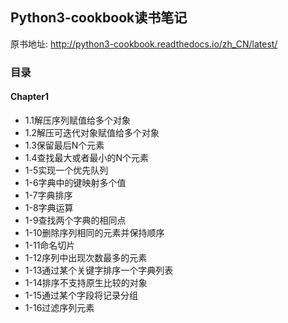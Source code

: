 ## Python3-cookbook读书笔记
原书地址: http://python3-cookbook.readthedocs.io/zh_CN/latest/

### 目录
#### Chapter1
* 1.1解压序列赋值给多个对象
* 1.2解压可迭代对象赋值给多个对象
* 1.3保留最后N个元素
* 1.4查找最大或者最小的N个元素
* 1-5实现一个优先队列
* 1-6字典中的键映射多个值
* 1-7字典排序
* 1-8字典运算
* 1-9查找两个字典的相同点
* 1-10删除序列相同的元素并保持顺序
* 1-11命名切片
* 1-12序列中出现次数最多的元素
* 1-13通过某个关键字排序一个字典列表
* 1-14排序不支持原生比较的对象
* 1-15通过某个字段将记录分组
* 1-16过滤序列元素